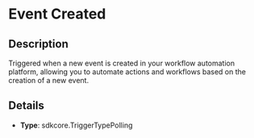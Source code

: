 
# Event Created

## Description

Triggered when a new event is created in your workflow automation platform, allowing you to automate actions and workflows based on the creation of a new event.

## Details

- **Type**: sdkcore.TriggerTypePolling
